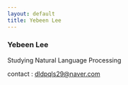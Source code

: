 ```yaml
---
layout: default
title: Yebeen Lee
---
```


### Yebeen Lee

Studying Natural Language Processing

contact : dldpqls29@naver.com
